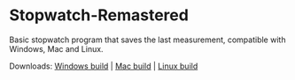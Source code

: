 # Stopwatch-Remastered
Basic stopwatch program that saves the last measurement, compatible with Windows, Mac and Linux.

Downloads:
[Windows build](https://drive.google.com/uc?export=download&id=1zRMpPEgmf8pFAGbfb0_-DaNditGqFyi7) | 
[Mac build](https://drive.google.com/uc?export=download&id=1q4JwVn5NidRoJuvSgonnjCbNZYRRtEzd) | 
[Linux build](https://drive.google.com/uc?export=download&id=1IBoFQVqoP3WJ4DdBBhfswqA-9tg7CgK7)
